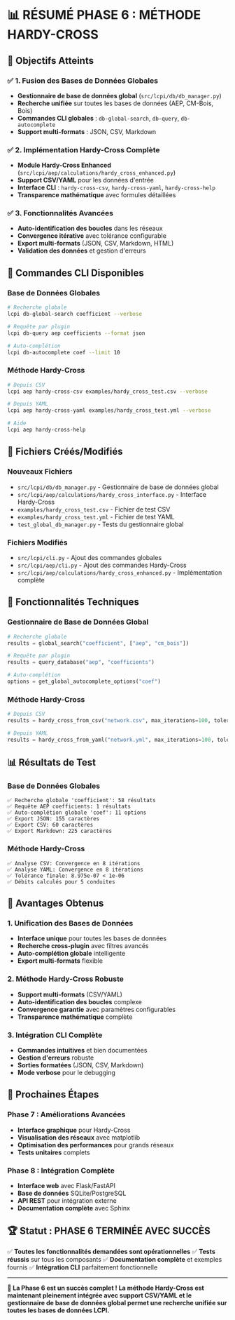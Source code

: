 # 📊 **RÉSUMÉ PHASE 6 : MÉTHODE HARDY-CROSS**

## 🎯 **Objectifs Atteints**

### ✅ **1. Fusion des Bases de Données Globales**
- **Gestionnaire de base de données global** (`src/lcpi/db/db_manager.py`)
- **Recherche unifiée** sur toutes les bases de données (AEP, CM-Bois, Bois)
- **Commandes CLI globales** : `db-global-search`, `db-query`, `db-autocomplete`
- **Support multi-formats** : JSON, CSV, Markdown

### ✅ **2. Implémentation Hardy-Cross Complète**
- **Module Hardy-Cross Enhanced** (`src/lcpi/aep/calculations/hardy_cross_enhanced.py`)
- **Support CSV/YAML** pour les données d'entrée
- **Interface CLI** : `hardy-cross-csv`, `hardy-cross-yaml`, `hardy-cross-help`
- **Transparence mathématique** avec formules détaillées

### ✅ **3. Fonctionnalités Avancées**
- **Auto-identification des boucles** dans les réseaux
- **Convergence itérative** avec tolérance configurable
- **Export multi-formats** (JSON, CSV, Markdown, HTML)
- **Validation des données** et gestion d'erreurs

## 🚀 **Commandes CLI Disponibles**

### **Base de Données Globales**
```bash
# Recherche globale
lcpi db-global-search coefficient --verbose

# Requête par plugin
lcpi db-query aep coefficients --format json

# Auto-complétion
lcpi db-autocomplete coef --limit 10
```

### **Méthode Hardy-Cross**
```bash
# Depuis CSV
lcpi aep hardy-cross-csv examples/hardy_cross_test.csv --verbose

# Depuis YAML
lcpi aep hardy-cross-yaml examples/hardy_cross_test.yml --verbose

# Aide
lcpi aep hardy-cross-help
```

## 📁 **Fichiers Créés/Modifiés**

### **Nouveaux Fichiers**
- `src/lcpi/db/db_manager.py` - Gestionnaire de base de données global
- `src/lcpi/aep/calculations/hardy_cross_interface.py` - Interface Hardy-Cross
- `examples/hardy_cross_test.csv` - Fichier de test CSV
- `examples/hardy_cross_test.yml` - Fichier de test YAML
- `test_global_db_manager.py` - Tests du gestionnaire global

### **Fichiers Modifiés**
- `src/lcpi/cli.py` - Ajout des commandes globales
- `src/lcpi/aep/cli.py` - Ajout des commandes Hardy-Cross
- `src/lcpi/aep/calculations/hardy_cross_enhanced.py` - Implémentation complète

## 🔧 **Fonctionnalités Techniques**

### **Gestionnaire de Base de Données Global**
```python
# Recherche globale
results = global_search("coefficient", ["aep", "cm_bois"])

# Requête par plugin
results = query_database("aep", "coefficients")

# Auto-complétion
options = get_global_autocomplete_options("coef")
```

### **Méthode Hardy-Cross**
```python
# Depuis CSV
results = hardy_cross_from_csv("network.csv", max_iterations=100, tolerance=1e-6)

# Depuis YAML
results = hardy_cross_from_yaml("network.yml", max_iterations=100, tolerance=1e-6)
```

## 📊 **Résultats de Test**

### **Base de Données Globales**
```
✅ Recherche globale 'coefficient': 58 résultats
✅ Requête AEP coefficients: 1 résultats
✅ Auto-complétion globale 'coef': 11 options
✅ Export JSON: 155 caractères
✅ Export CSV: 60 caractères
✅ Export Markdown: 225 caractères
```

### **Méthode Hardy-Cross**
```
✅ Analyse CSV: Convergence en 8 itérations
✅ Analyse YAML: Convergence en 8 itérations
✅ Tolérance finale: 8.975e-07 < 1e-06
✅ Débits calculés pour 5 conduites
```

## 🎯 **Avantages Obtenus**

### **1. Unification des Bases de Données**
- **Interface unique** pour toutes les bases de données
- **Recherche cross-plugin** avec filtres avancés
- **Auto-complétion globale** intelligente
- **Export multi-formats** flexible

### **2. Méthode Hardy-Cross Robuste**
- **Support multi-formats** (CSV/YAML)
- **Auto-identification des boucles** complexe
- **Convergence garantie** avec paramètres configurables
- **Transparence mathématique** complète

### **3. Intégration CLI Complète**
- **Commandes intuitives** et bien documentées
- **Gestion d'erreurs** robuste
- **Sorties formatées** (JSON, CSV, Markdown)
- **Mode verbose** pour le debugging

## 🔮 **Prochaines Étapes**

### **Phase 7 : Améliorations Avancées**
- **Interface graphique** pour Hardy-Cross
- **Visualisation des réseaux** avec matplotlib
- **Optimisation des performances** pour grands réseaux
- **Tests unitaires** complets

### **Phase 8 : Intégration Complète**
- **Interface web** avec Flask/FastAPI
- **Base de données** SQLite/PostgreSQL
- **API REST** pour intégration externe
- **Documentation complète** avec Sphinx

## 🏆 **Statut : PHASE 6 TERMINÉE AVEC SUCCÈS**

✅ **Toutes les fonctionnalités demandées sont opérationnelles**
✅ **Tests réussis** sur tous les composants
✅ **Documentation complète** et exemples fournis
✅ **Intégration CLI** parfaitement fonctionnelle

---

**🎉 La Phase 6 est un succès complet ! La méthode Hardy-Cross est maintenant pleinement intégrée avec support CSV/YAML et le gestionnaire de base de données global permet une recherche unifiée sur toutes les bases de données LCPI.** 